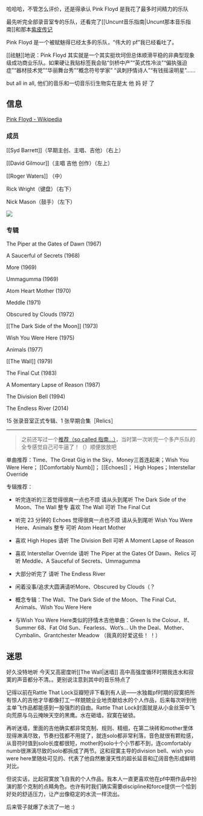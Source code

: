 哈哈哈，不管怎么评价，还是得承认 Pink Floyd 是我花了最多时间精力的乐队

最先听完全部录音室专的乐队，还看完了[[Uncunt音乐指南|Uncunt那本音乐指南]]和那本[紫皮传记](https://book.douban.com/subject/34821222/)

Pink Floyd 是一个被赋魅得已经太多的乐队，“伟大的 pf”我已经看吐了。

[[祛魅]]地说：Pink Floyd 其实就是一个其实挺坎坷但总体顺滑平稳的非典型现象级成功商业乐队。如果硬让我贴标签我会贴“剑桥中产”“英式性冷淡”“偏执强迫症”“器材技术党”“华丽舞台秀”“概念符号学家” “讽刺抒情诗人”“有钱摇滚明星”……

but all in all, 他们的音乐和一切音乐衍生物实在是太 他 妈 好 了

## 信息
[Pink Floyd - Wikipedia](https://en.wikipedia.org/wiki/Pink_Floyd)

### 成员
[[Syd Barrett]]（早期主创、主唱、吉他）（右上）

[[David Gilmour]]（主唱 吉他 创作）（左上）

[[Roger Waters]] （中）

Rick Wright（键盘）（右下）

Nick Mason（鼓手）（左下）

![](https://picture-guan.oss-cn-hangzhou.aliyuncs.com/IMG_4649.jpeg)


### 专辑

The Piper at the Gates of Dawn (1967)

A Saucerful of Secrets (1968)

More (1969)

Ummagumma (1969)

Atom Heart Mother (1970)

Meddle (1971)

Obscured by Clouds (1972)

[[The Dark Side of the Moon]] (1973)

Wish You Were Here (1975)

Animals (1977)

[[The Wall]] (1979)

The Final Cut (1983)

A Momentary Lapse of Reason (1987)

The Division Bell (1994)

The Endless River (2014)

15 张录音室正式专辑、1 张早期合集［Relics］

---

> 之前还写过一个[推荐（so called 指南...）](https://music.163.com/#/playlist?app_version=8.7.55&id=2533584688&dlt=0846&creatorId=106916740)，当时第一次听完一个多产乐队的全专感觉自己可牛逼了！（）顺便放放吧

单曲推荐：Time、The Great Gig in the Sky、Money三首连起来；Wish You Were Here； [[Comfortably Numb]]； [[Echoes]]； High Hopes；Interstellar Override 

专辑推荐： 

- 听完连听的三首觉得很爽一点也不烦 请从头到尾听 The Dark Side of the Moon、The Wall 整专 喜欢 The Wall 可听 The Final Cut 

- 听完 23 分钟的 Echoes 觉得很爽一点也不烦 请从头到尾听 Wish You Were Here、Animals 整专 可听 Atom Heart Mother 

- 喜欢 High Hopes 请听 The Division Bell 可听 A Moment Lapse of Reason 

- 喜欢 Interstellar Override 请听 The Piper at the Gates Of Dawn、Relics 可听 Meddle、A Sauceful of Secrets、Ummagumma

- 大部分听完了 请听 The Endless River 

- 闲着没事/追求大圆满请听More、Obscured by Clouds（？ 

- 概念专辑：The Wall、The Dark Side of the Moon、The Final Cut、Animals、Wish You Were Here 

- 与Wish You Were Here类似的抒情木吉他单曲：Green Is the Colour、If、Summer 68、Fat Old Sun、Fearless、Wot’s... Uh the Deal、Mother、Cymbalin、Grantchester Meadow （我真的好爱这些！ ！）

## 迷思

好久没特地听 今天又高密度听[[The Wall|迷墙]] 高中高强度循环时期我连水和寂寞的声音都分不清。。更别说注意到其中的音乐特点了

记得以前在Rattle That Lock豆瓣短评下看到有人说——水独裁pf时期的寂寞把所有惊人的吉他才华都像打工一样兢兢业业地贡献给水的个人作品，后来每次听到他主单飞作品都能感到一股强烈的自由。Rattle That Lock封面就是从小金丝笼中飞向荒原与乌云掩映天空的黑鹰。水在砸墙，寂寞在破锁。

再听迷墙，里面的吉他确实都非常克制、规则、精细，在第二块砖和mother里体现得淋漓尽致，节奏扫弦都不用提了，就连solo都非常利落，音色就很有颗粒感，从音符时值到solo长度都很短，mother的solo十个小节都不到，连comfortably numb很淋漓尽致的solo都拆成了两节。这和寂寞主导的division bell、wish you were here里随处可见的、代表了他自然散漫天性的超长延音和辽阔音色形成鲜明对比。

但说实话，比起寂寞放飞自我的个人作品，我本人一直更喜欢他在pf中期作品中扮演的那个克制的点睛角色。也许有时我们确实需要discipline和force提供一个恰到好处的舒适压力，让产出像稳定的水流一样流出。

后来管子就爆了水流了一地 :)